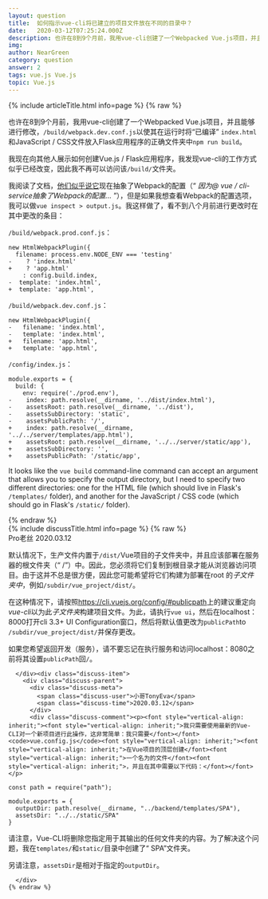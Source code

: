```yaml
---
layout: question
title:  如何指示vue-cli将已建立的项目文件放在不同的目录中？
date:   2020-03-12T07:25:24.000Z
description: 也许在8到9个月前，我用vue-cli创建了一个Webpacked Vue.js项目，并且能够进行修改，/build/webpack.dev.conf.j...
img: 
author: NearGreen
category: question
answer: 2
tags: vue.js Vue.js
topic: Vue.js
---
```

<div class="article-root">
  <div class="article">
    {% include articleTitle.html info=page %}
    {% raw %}
    <div class="article-content"><p><font style="vertical-align: inherit;"><font style="vertical-align: inherit;">也许在8到9个月前，我用vue-cli创建了一个Webpacked Vue.js项目，并且能够进行修改，</font></font><code>/build/webpack.dev.conf.js</code><font style="vertical-align: inherit;"><font style="vertical-align: inherit;">以使其在运行时将“已编译” </font></font><code>index.html</code><font style="vertical-align: inherit;"><font style="vertical-align: inherit;">和JavaScript / CSS文件放入Flask应用程序的正确文件夹中</font></font><code>npm run build</code><font style="vertical-align: inherit;"><font style="vertical-align: inherit;">。</font></font></p>

<p><font style="vertical-align: inherit;"><font style="vertical-align: inherit;">我现在向其他人展示如何创建Vue.js / Flask应用程序，我发现vue-cli的工作方式似乎已经改变，因此我不再可以访问该</font></font><code>/build/</code><font style="vertical-align: inherit;"><font style="vertical-align: inherit;">文件夹。</font></font></p>

<p><font style="vertical-align: inherit;"><font style="vertical-align: inherit;">我阅读了文档，</font></font><a href="https://github.com/vuejs/vue-cli/blob/dev/docs/webpack.md" rel="noreferrer"><font style="vertical-align: inherit;"><font style="vertical-align: inherit;">他们似乎说它</font></font></a><font style="vertical-align: inherit;"><font style="vertical-align: inherit;">现在抽象了Webpack的配置（“ </font></font><em><font style="vertical-align: inherit;"><font style="vertical-align: inherit;">因为@ vue / cli-service抽象了Webpack的配置...</font></font></em><font style="vertical-align: inherit;"><font style="vertical-align: inherit;"> ”），但是如果我想查看Webpack的配置选项，我可以做</font></font><code>vue inspect &gt; output.js</code><font style="vertical-align: inherit;"><font style="vertical-align: inherit;">。</font><font style="vertical-align: inherit;">我这样做了，看不到八个月前进行更改时在其中更改的条目：</font></font></p>

<p><code>/build/webpack.prod.conf.js</code><font style="vertical-align: inherit;"><font style="vertical-align: inherit;">：</font></font></p>

<pre><code>new HtmlWebpackPlugin({<font></font>
  filename: process.env.NODE_ENV === 'testing'<font></font>
-    ? 'index.html'<font></font>
+    ? 'app.html'<font></font>
    : config.build.index,<font></font>
-  template: 'index.html',<font></font>
+  template: 'app.html',<font></font>
</code></pre>

<p><code>/build/webpack.dev.conf.js</code><font style="vertical-align: inherit;"><font style="vertical-align: inherit;">：</font></font></p>

<pre><code>new HtmlWebpackPlugin({<font></font>
-   filename: 'index.html',<font></font>
-   template: 'index.html',<font></font>
+   filename: 'app.html',<font></font>
+   template: 'app.html',<font></font>
</code></pre>

<p><code>/config/index.js</code><font style="vertical-align: inherit;"><font style="vertical-align: inherit;">：</font></font></p>

<pre><code>module.exports = {<font></font>
  build: {<font></font>
    env: require('./prod.env'),<font></font>
-    index: path.resolve(__dirname, '../dist/index.html'),<font></font>
-    assetsRoot: path.resolve(__dirname, '../dist'),<font></font>
-    assetsSubDirectory: 'static',<font></font>
-    assetsPublicPath: '/',<font></font>
+    index: path.resolve(__dirname, '../../server/templates/app.html'),<font></font>
+    assetsRoot: path.resolve(__dirname, '../../server/static/app'),<font></font>
+    assetsSubDirectory: '',<font></font>
+    assetsPublicPath: '/static/app',<font></font>
</code></pre>

<p>It looks like the <code>vue build</code> command-line command can accept an argument that allows you to specify the output directory, but I need to specify two different directories: one for the HTML file (which should live in Flask's <code>/templates/</code> folder), and another for the JavaScript / CSS code (which should go in Flask's <code>/static/</code> folder).</p></div>
    {% endraw %}
  </div>

  <div class="discuss-wrapper">
    {% include discussTitle.html info=page %}
    {% raw %}
    <div class="discuss-item">
        <div class="discuss-parent">
          <div class="discuss-meta">
            <span class="discuss-user">Pro老丝</span>
            <span class="discuss-time">2020.03.12</span>
          </div>
          <div class="discuss-comment"><p><font style="vertical-align: inherit;"><font style="vertical-align: inherit;">默认情况下，生产文件内置于</font></font><code>/dist/</code><font style="vertical-align: inherit;"><font style="vertical-align: inherit;">Vue项目</font><font style="vertical-align: inherit;">的</font><font style="vertical-align: inherit;">子文件夹中，并且应该部署在服务器的根文件夹（“ /”）中。</font><font style="vertical-align: inherit;">因此，您必须将它们复制到根目录才能从浏览器访问项目。</font><font style="vertical-align: inherit;">由于这并不总是很方便，因此您可能希望将它们构建为部署在</font><font style="vertical-align: inherit;">root </font><font style="vertical-align: inherit;">的</font></font><em><font style="vertical-align: inherit;"><font style="vertical-align: inherit;">子文件夹中</font></font></em><font style="vertical-align: inherit;"><font style="vertical-align: inherit;">，例如</font></font><code>/subdir/vue_project/dist/</code><font style="vertical-align: inherit;"><font style="vertical-align: inherit;">。</font></font></p>

<p><font style="vertical-align: inherit;"><font style="vertical-align: inherit;">在这种情况下，请按照</font></font><a href="https://cli.vuejs.org/config/#publicpath" rel="noreferrer"><font style="vertical-align: inherit;"><font style="vertical-align: inherit;">https://cli.vuejs.org/config/#publicpath</font></font></a><font style="vertical-align: inherit;"><font style="vertical-align: inherit;">上</font><font style="vertical-align: inherit;">的建议</font><font style="vertical-align: inherit;">重定向</font></font><em><font style="vertical-align: inherit;"><font style="vertical-align: inherit;">vue-cli</font></font></em><font style="vertical-align: inherit;"><font style="vertical-align: inherit;">以为此</font></font><em><font style="vertical-align: inherit;"><font style="vertical-align: inherit;">子文件夹</font></font></em><font style="vertical-align: inherit;"><font style="vertical-align: inherit;">构建项目文件</font><font style="vertical-align: inherit;">。</font><font style="vertical-align: inherit;">为此，请执行</font></font><code>vue ui</code><font style="vertical-align: inherit;"><font style="vertical-align: inherit;">，然后在localhost：8000打开cli 3.3+ UI Configuration窗口，然后将默认值更改为</font></font><code>publicPath</code><font style="vertical-align: inherit;"><font style="vertical-align: inherit;">to </font></font><code>/subdir/vue_project/dist/</code><font style="vertical-align: inherit;"><font style="vertical-align: inherit;">并保存更改。</font></font></p>

<p><font style="vertical-align: inherit;"><font style="vertical-align: inherit;">如果您希望返回开发（服务），请不要忘记</font><font style="vertical-align: inherit;">在执行服务和访问localhost：8080之前</font><font style="vertical-align: inherit;">将其设置</font></font><code>publicPath</code><font style="vertical-align: inherit;"><font style="vertical-align: inherit;">回</font></font><code>/</code><font style="vertical-align: inherit;"><font style="vertical-align: inherit;">。</font></font></p></div>
        </div>
        
      </div><div class="discuss-item">
        <div class="discuss-parent">
          <div class="discuss-meta">
            <span class="discuss-user">小哥TonyEva</span>
            <span class="discuss-time">2020.03.12</span>
          </div>
          <div class="discuss-comment"><p><font style="vertical-align: inherit;"><font style="vertical-align: inherit;">我只需要使用最新的Vue-CLI对一个新项目进行此操作，这非常简单：我只需要</font></font><code>vue.config.js</code><font style="vertical-align: inherit;"><font style="vertical-align: inherit;">在Vue项目的顶层创建</font><font style="vertical-align: inherit;">一个名为的文件</font><font style="vertical-align: inherit;">，并且在其中需要以下代码：</font></font></p>

<pre><code>const path = require("path");<font></font>
<font></font>
module.exports = {<font></font>
  outputDir: path.resolve(__dirname, "../backend/templates/SPA"),<font></font>
  assetsDir: "../../static/SPA"<font></font>
}<font></font>
</code></pre>

<p><font style="vertical-align: inherit;"><font style="vertical-align: inherit;">请注意，Vue-CLI将删除您指定用于其输出的任何文件夹的内容。</font><font style="vertical-align: inherit;">为了解决这个问题，我在</font></font><code>templates/</code><font style="vertical-align: inherit;"><font style="vertical-align: inherit;">和</font></font><code>static/</code><font style="vertical-align: inherit;"><font style="vertical-align: inherit;">目录中</font><font style="vertical-align: inherit;">创建了“ SPA”文件夹</font><font style="vertical-align: inherit;">。</font></font></p>

<p><font style="vertical-align: inherit;"><font style="vertical-align: inherit;">另请注意，</font></font><code>assetsDir</code><font style="vertical-align: inherit;"><font style="vertical-align: inherit;">是相对于指定的</font></font><code>outputDir</code><font style="vertical-align: inherit;"><font style="vertical-align: inherit;">。</font></font></p></div>
        </div>
        
      </div>
    {% endraw %}
  </div>
<div>
